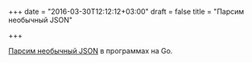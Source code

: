 +++
date = "2016-03-30T12:12:12+03:00"
draft = false
title = "Парсим необычный JSON"

+++

<p><a href="http://jonathanmh.com/json-parsing-golang/">Парсим необычный JSON</a> в программах на Go.</p>

